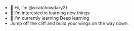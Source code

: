 - 👋 Hi, I’m @viratchowdary21
- 👀 I’m interested in learning new things
- 🌱 I’m currently learning Deep learning
- Jump off the cliff and build your wings on the way down.
<!---
viratchowdary21/viratchowdary21 is a ✨ special ✨ repository because its `README.md` (this file) appears on your GitHub profile.
You can click the Preview link to take a look at your changes.
--->
